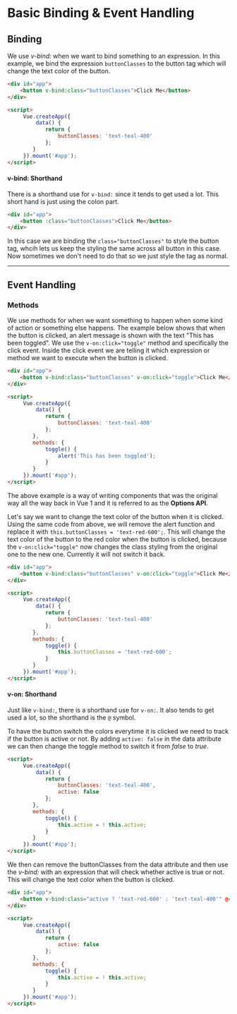 # Basic Binding & Event Handling

## Binding
We use *v-bind:* when we want to bind something to an expression. In this example, we bind the expression `buttonClasses` to the button tag which will change the text color of the button.

```html
<div id="app">
    <button v-bind:class="buttonClasses">Click Me</button>
</div>

<script>
     Vue.createApp({
         data() {
            return {
                buttonClasses: 'text-teal-400'
            };
        }
     }).mount('#app');
</script>
```

#### v-bind: Shorthand
There is a shorthand use for `v-bind:` since it tends to get used a lot. This short hand is just using the colon part.

```html
<div id="app">
    <button :class="buttonClasses">Click Me</button>
</div>
```

In this case we are binding the `class="buttonClasses"` to style the button tag, whcih lets us keep the styling the same across all button in this case. Now sometimes we don't need to do that so we just style the tag as normal.

---
## Event Handling

### Methods

We use methods for when we want something to happen when some kind of action or something else happens. The example below shows that when the button is clicked, an alert message is shown with the text "This has been toggled". We use the `v-on:click="toggle"` method and specifically the click event. Inside the click event we are telling it which expression or method we want to execute when the button is clicked.

```html
<div id="app">
    <button v-bind:class="buttonClasses" v-on:click="toggle">Click Me</button>
</div>

<script>
     Vue.createApp({
         data() {
            return {
                buttonClasses: 'text-teal-400'
            };
        },
        methods: {
            toggle() {
                alert('This has been toggled');
            }
        }
     }).mount('#app');
</script>
```
The above example is a way of writing components that was the original way all the way back in Vue 1 and it is referred to as the **Options API**.

Let's say we want to change the text color of the button when it is clicked. Using the same code from above, we will remove the alert function and replace it with `this.buttonClasses = 'text-red-600';`. This will change the text color of the button to the red color when the button is clicked, because the `v-on:click="toggle"` now changes the class styling from the original one to the new one. Currently it will not switch it back.

```html
<div id="app">
    <button v-bind:class="buttonClasses" v-on:click="toggle">Click Me</button>
</div>

<script>
     Vue.createApp({
         data() {
            return {
                buttonClasses: 'text-teal-400'
            };
        },
        methods: {
            toggle() {
                this.buttonClasses = 'text-red-600';
            }
        }
     }).mount('#app');
</script>
```

#### v-on: Shorthand
Just like `v-bind:`, there is a shorthand use for `v-on:`. It also tends to get used a lot, so the shorthand is the `@` symbol.

To have the button switch the colors everytime it is clicked we need to track if the button is active or not. By adding `active: false` in the data attribute we can then change the toggle method to switch it from *false* to *true*.

```html
<script>
     Vue.createApp({
         data() {
            return {
                buttonClasses: 'text-teal-400',
                active: false
            };
        },
        methods: {
            toggle() {
                this.active = ! this.active;
            }
        }
     }).mount('#app');
</script>
```

We then can remove the buttonClasses from the data attribute and then use the *v-bind:* with an expression that will check whether active is true or not. This will change the text color when the button is clicked.

```html
<div id="app">
    <button v-bind:class="active ? 'text-red-600' : 'text-teal-400'" @click="toggle">Click Me</button>
</div>

<script>
     Vue.createApp({
         data() {
            return {
                active: false
            };
        },
        methods: {
            toggle() {
                this.active = ! this.active;
            }
        }
     }).mount('#app');
</script>
```
